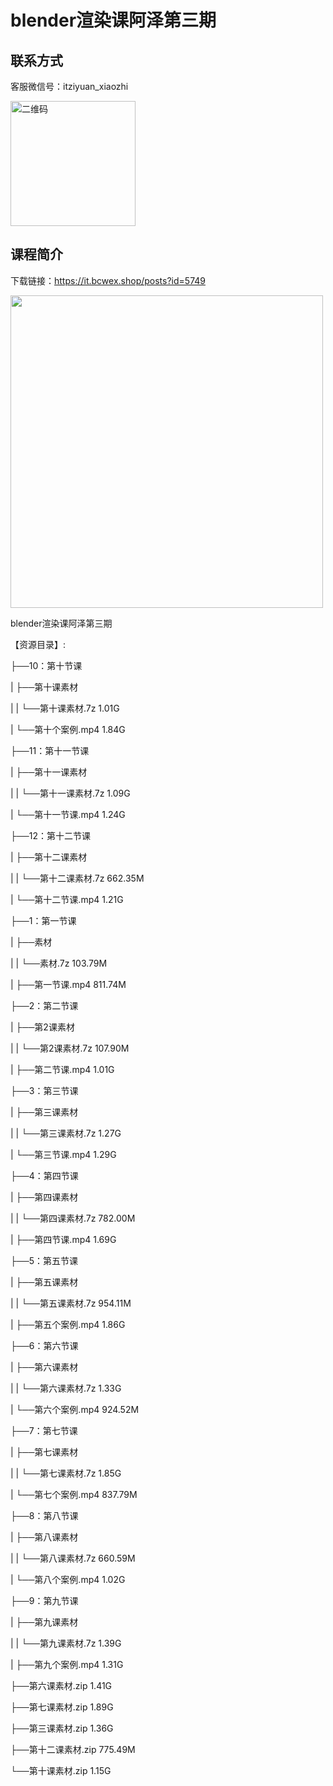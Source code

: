 # blender渲染课阿泽第三期

## 联系方式

客服微信号：itziyuan_xiaozhi

<img src="https://ziyuanyun.oss-cn-guangzhou.aliyuncs.com/common/20240614073449/666b82192834a.jpg" width="200" height="200" alt="二维码">

## 课程简介

下载链接：https://it.bcwex.shop/posts?id=5749

<img src="https://ziyuanyun.oss-cn-guangzhou.aliyuncs.com/yun/20241201164620/674c225c376be.jpg" width="500" alt="">

  blender渲染课阿泽第三期



 【资源目录】:

 ├──10：第十节课

 | ├──第十课素材

 | | └──第十课素材.7z 1.01G

 | └──第十个案例.mp4 1.84G

 ├──11：第十一节课

 | ├──第十一课素材

 | | └──第十一课素材.7z 1.09G

 | └──第十一节课.mp4 1.24G

 ├──12：第十二节课

 | ├──第十二课素材

 | | └──第十二课素材.7z 662.35M

 | └──第十二节课.mp4 1.21G

 ├──1：第一节课

 | ├──素材

 | | └──素材.7z 103.79M

 | ├──第一节课.mp4 811.74M

 ├──2：第二节课

 | ├──第2课素材

 | | └──第2课素材.7z 107.90M

 | ├──第二节课.mp4 1.01G

 ├──3：第三节课

 | ├──第三课素材

 | | └──第三课素材.7z 1.27G

 | └──第三节课.mp4 1.29G

 ├──4：第四节课

 | ├──第四课素材

 | | └──第四课素材.7z 782.00M

 | ├──第四节课.mp4 1.69G

 ├──5：第五节课

 | ├──第五课素材

 | | └──第五课素材.7z 954.11M

 | ├──第五个案例.mp4 1.86G

 ├──6：第六节课

 | ├──第六课素材

 | | └──第六课素材.7z 1.33G

 | └──第六个案例.mp4 924.52M

 ├──7：第七节课

 | ├──第七课素材

 | | └──第七课素材.7z 1.85G

 | └──第七个案例.mp4 837.79M

 ├──8：第八节课

 | ├──第八课素材

 | | └──第八课素材.7z 660.59M

 | └──第八个案例.mp4 1.02G

 ├──9：第九节课

 | ├──第九课素材

 | | └──第九课素材.7z 1.39G

 | ├──第九个案例.mp4 1.31G

 ├──第六课素材.zip 1.41G

 ├──第七课素材.zip 1.89G

 ├──第三课素材.zip 1.36G

 ├──第十二课素材.zip 775.49M

 └──第十课素材.zip 1.15G

  